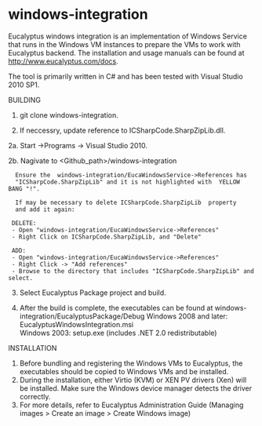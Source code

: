 windows-integration
===================

Eucalyptus windows integration is an implementation of Windows Service that runs in the Windows VM instances to prepare the VMs to work with Eucalyptus backend. The installation and usage manuals can be found at http://www.eucalyptus.com/docs.

The tool is primarily written in C# and has been tested with Visual Studio 2010 SP1.

BUILDING
1. git clone windows-integration. 

2. If neccessry, update reference to ICSharpCode.SharpZipLib.dll.

  2a. Start ->Programs -> Visual Studio 2010.

  2b. Nagivate to <Github_path>/windows-integration

      Ensure the  windows-integration/EucaWindowsService->References has
      "ICSharpCode.SharpZipLib" and it is not highlighted with  YELLOW BANG "!".

      If may be necessary to delete ICSharpCode.SharpZipLib  property 
      and add it again:

     DELETE:
     - Open "windows-integration/EucaWindowsService->References"
     - Right Click on ICSharpCode.SharpZipLib, and "Delete" 

     ADD:
     - Open "windows-integration/EucaWindowsService->References"
     - Right Click -> "Add references" 
     - Browse to the directory that includes "ICSharpCode.SharpZipLib" and select.

3. Select Eucalyptus Package project and build.

4. After the build is complete, the executables can be found at windows-integration/EucalyptusPackage/Debug 
      Windows 2008 and later: EucalyptusWindowsIntegration.msi  
      Windows 2003:           setup.exe (includes .NET 2.0 redistributable)

INSTALLATION
1. Before bundling and registering the Windows VMs to Eucalyptus, the executables should be copied to Windows VMs and be installed.
2. During the installation, either Virtio (KVM) or XEN PV drivers (Xen) will be installed. Make sure the Windows device manager detects the driver correctly.
3. For more details, refer to Eucalyptus Administration Guide (Managing images > Create an image > Create Windows image) 
